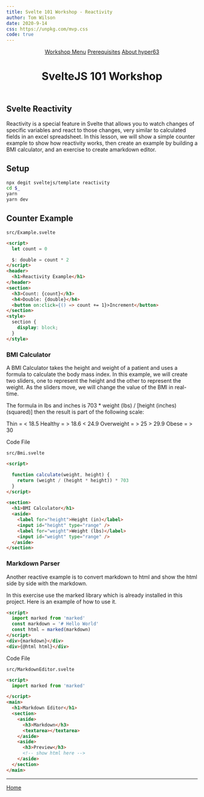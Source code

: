```yaml
---
title: Svelte 101 Workshop - Reactivity 
author: Tom Wilson
date: 2020-9-14
css: https://unpkg.com/mvp.css
code: true
---
```


<header>
  <nav>
    <a href="/">Workshop Menu</a>
    <a href="/z-prereqs">Prerequisites</a>
    <a href="/hyper63">About hyper63</a>
  </nav>
  <h1>SvelteJS 101 Workshop</h1>
</header>

<main>

## Svelte Reactivity

Reactivity is a special feature in Svelte that allows you to watch changes of specific variables and react to those changes, very similar to calculated fields in an excel spreadsheet. In this lesson, we will show a simple counter example to show how reactivity works, then create an example by building a BMI calculator, and an exercise to create amarkdown editor. 

## Setup

``` sh
npx degit sveltejs/template reactivity
cd $_
yarn
yarn dev
```

## Counter Example

```
src/Example.svelte
```

``` html
<script>
  let count = 0

  $: double = count * 2
</script>
<header>
  <h1>Reactivity Example</h1>
</header>
<section>
  <h3>Count: {count}</h3>
  <h4>Double: {double}</h4>
  <button on:click={() => count += 1}>Increment</button>
</section>
<style>
  section {
    display: block;
  }
</style>
```

### BMI Calculator

A BMI Calculator takes the height and weight of a patient and uses a formula to calculate the body mass index. In this example, we will create two sliders, one to represent the height and the other to represent the weight. As the sliders move, we will change the value of the BMI in real-time.

The formula in lbs and inches is 703 * weight (lbs) / [height (inches)(squared)] then the result is part of the following scale:

Thin = < 18.5
Healthy = > 18.6 < 24.9
Overweight = > 25 > 29.9
Obese = > 30 

Code File

``` 
src/Bmi.svelte
```

``` html
<script>

  function calculate(weight, height) {
    return (weight / (height * height)) * 703
  }
</script>

<section>
  <h1>BMI Calculator</h1>
  <aside>
    <label for="height">Height (in)</label>
    <input id="height" type="range" />
    <label for="weight">Weight (lbs)</label>
    <input id="weight" type="range" />
  </aside>
</section>
```

### Markdown Parser

Another reactive example is to convert markdown to html and show the html side by side with the markdown.

In this exercise use the marked library which is already installed in this project. Here is an example of how to use it.

``` html
<script>
  import marked from 'marked'
  const markdown = '# Hello World'
  const html = marked(markdown)
</script>
<div>{markdown}</div>
<div>{@html html}</div>
```

Code File

```
src/MarkdownEditor.svelte
```

``` html
<script>
  import marked from 'marked'

</script>
<main>
  <h1>Markdown Editor</h1>
  <section>
    <aside>
      <h3>Markdown</h3>
      <textarea></textarea>
    </aside>
    <aside>
      <h3>Preview</h3>
      <!-- show html here -->
    </aside>
  </section>
</main>
```

---

<a href="/">Home</a>

</main>

